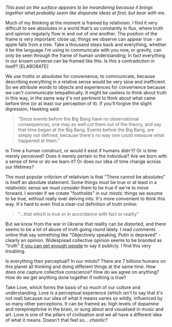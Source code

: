 _This post on the surface appears to be meandering because it brings together what probably seem like disparate ideas at first; but bear with me._

Much of my thinking at the moment is framed by relativism. I find it very difficult to see absolutes in a world that's so constantly in flux, where truth and opinion regularly flow in and out of one another. The position of the frame is very important: close up, things we observe can appear true - an apple falls from a tree. Take a thousand steps back and everything, whether it be the language I'm using to communicate with you now, or gravity, can only be seen through the frame of human understanding; In fact everything in our _known_ universe can be framed like this. Is this a contradiction in itself? [ELABORATE]

We use truths or absolutes for convenience, to communicate, because describing everything in a relative sense would be very slow and inefficient. So we attribute words to objects and experiences for convenience because we can't communicate telepathically. It might be useless to think about truth in this way, in the same way it's not pertinent to think about what came before time (or at least our perception of it). If you'll forgive the slight digression, Hawking said:

> "Since events before the Big Bang have no observational consequences, one may as well cut them out of the theory, and say that time began at the Big Bang. Events before the Big Bang, are simply not defined, because there's no way one could measure what happened at them."

Is Time a human construct, or would it exist if humans didn't? Or is time merely perceived? Does it merely pertain to the individual? Are we born with a sense of time or do we learn it? Or does our idea of time change across our lifetimes?

The most popular criticism of relativism is that "There cannot be absolutes" is itself an absolute statement. Some things must be true or at least in a relativistic sense we must _consider_ them to be true if we're to move forward. I wonder if we create "footholds" in our minds: things we assume to be true, without really ever delving into. It's more convenient to think this way. It's hard to even find a clear-cut definition of truth online:

> "...that which is true or in accordance with fact or reality"

But we know from the war in Ukraine that reality can be distorted, and there seems to be a lot of abuse of truth going round lately. I read comments online that say something like "Objectively speaking, Putin is depraved" - clearly an opinion. Widespread collective opinion seems to be branded as "truth" [if you can get enough people](/embracing-the-heterodox/) to say it publicly. I find this very troubling.

Is everything then perceptual? In our minds? There are 7 billions humans on this planet all thinking and doing different things at the same time. How does one capture collective conscience? How do we agree on anything? How do we get anything done together if nothing is true?

Take Love, which forms the basis of so much of our culture and understanding. Love is a perceptual experience (which isn't to say that it's not real) because our idea of what it means varies so wildly, influenced by so many other perceptions. It can be framed as: high levels of dopamine and norepinephrine in the brain, or sung about and visualised in music and art. Love is one of the pillars of civilisation and we all have a different idea of what it means. Doesn't that feel so... _chaotic_?



